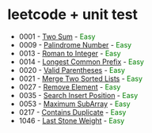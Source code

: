 # leetcode + unit test

* 0001 - [Two Sum](src/main/java/leetcode/easy/TwoSum.java) - <span style="color:green">Easy</span>
* 0009 - [Palindrome Number](src/main/java/leetcode/easy/PalindromeNumber.java) - <span style="color:green">Easy</span>
* 0013 - [Roman to Integer](src/main/java/leetcode/easy/RomanToInteger.java) - <span style="color:green">Easy</span>
* 0014 - [Longest Common Prefix](src/main/java/leetcode/easy/LongestCommonPrefix.java) - <span style="color:green">Easy</span>
* 0020 - [Valid Parentheses](src/main/java/leetcode/easy/ValidParentheses.java) - <span style="color:green">Easy</span>
* 0021 - [Merge Two Sorted Lists](src/main/java/leetcode/easy/MergeTwoSortedLists.java) - <span style="color:green">Easy</span>
* 0027 - [Remove Element](src/main/java/leetcode/easy/RemoveElement.java) - <span style="color:green">Easy</span>
* 0035 - [Search Insert Position](src/main/java/leetcode/easy/SearchInsertPosition.java) - <span style="color:green">Easy</span>
* 0053 - [Maximum SubArray](src/main/java/leetcode/easy/MaximumSubArray.java) - <span style="color:green">Easy</span>
* 0217 - [Contains Duplicate](src/main/java/leetcode/easy/ContainsDuplicate.java) - <span style="color:green">Easy</span>
* 1046 - [Last Stone Weight](src/main/java/leetcode/easy/LastStoneWeight.java) - <span style="color:green">Easy</span>
